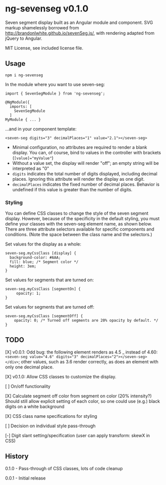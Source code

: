 # ng-sevenseg v0.1.0

Seven segment display built as an Angular module and component. SVG markup shamelessly borrowed from http://brandonlwhite.github.io/sevenSeg.js/, with rendering adapted from jQuery to Angular.

MIT License, see included license file.

## Usage

`npm i ng-sevenseg`

In the module where you want to use seven-seg:
```
import { SevenSegModule } from 'ng-sevenseg';

@NgModule({
  imports: [
    SevenSegModule
  ]
MyModule { ... }
```

...and in your component template:
```
<seven-seg digits="3" decimalPlaces="1" value="2.1"></seven-seg>
```

* Minimal configuration, no attributes are required to render a blank display. You can, of course, bind to values in the controller with brackets (`[value]="myValue"`)
* Without a value set, the display will render "off"; an empty string will be interpreted as "0"
* `digits` indicates the total number of digits displayed, including decimal places.
Ignoring this attribute will render the display as one digit.
* `decimalPlaces` indicates the fixed number of decimal places. Behavior is undefined
if this value is greater than the number of digits.

### Styling

You can define CSS classes to change the style of the seven segment display.
However, because of the specificity in the default styling, you must define
your classes with the seven-seg element name, as shown below. There are three
attribute selectors available for specific components and conditions. (Note the
space between the class name and the selectors.)

Set values for the display as a whole:
```
seven-seg.myCssClass [display] {
  background-color: #AAA;
  fill: blue; /* Segment color */
  height: 3em;
}
```

Set values for segments that are turned on:
```
seven-seg.myCssClass [segmentOn] {
     opacity: 1;
}
```

Set values for segments that are turned off:
```
seven-seg.myCssClass [segmentOff] {
    opacity: 0; /* Turned off segments are 20% opacity by default. */
}
```

## TODO

[X] v0.0.1: Odd bug: the following element renders as 4.5 _ instead of 4.60:
`<seven-seg value="4.6" digits="3" decimalPlaces="2"></seven-seg></div>`; other
values, such as 3.6 render correctly, as does an element with only one decimal
place.

[X] v0.1.0: Allow CSS classes to customize the display.

[ ] On/off functionality

[X] Calculate segment off color from segment on color (20% intensity?) Should still
allow explicit setting of each color, so one could use (e.g.) black digits on a white background

[X] CSS class name specifications for styling

[ ] Decision on individual style pass-through

[-] Digit slant setting/specification (user can apply transform: skewX in CSS)

## History

0.1.0 - Pass-through of CSS classes, lots of code cleanup

0.0.1 - Initial release
